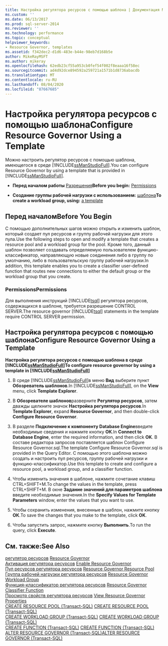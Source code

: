 ```yaml
---
title: Настройка регулятора ресурсов с помощью шаблона | Документация Майкрософт
ms.custom: ''
ms.date: 06/13/2017
ms.prod: sql-server-2014
ms.reviewer: ''
ms.technology: performance
ms.topic: conceptual
helpviewer_keywords:
- Resource Governor, templates
ms.assetid: f342dec2-d1d6-483e-b44e-98eb7d168b5e
author: MikeRayMSFT
ms.author: mikeray
ms.openlocfilehash: 62edb23cf55a953cb0fef54f002f8eaaa16f58ec
ms.sourcegitcommit: ad4d92dce894592a259721a1571b1d8736abacdb
ms.translationtype: MT
ms.contentlocale: ru-RU
ms.lasthandoff: 08/04/2020
ms.locfileid: "87667685"
---
```

# <a name="configure-resource-governor-using-a-template"></a><span data-ttu-id="ceb14-102">Настройка регулятора ресурсов с помощью шаблона</span><span class="sxs-lookup"><span data-stu-id="ceb14-102">Configure Resource Governor Using a Template</span></span>
  <span data-ttu-id="ceb14-103">Можно настроить регулятор ресурсов с помощью шаблона, имеющегося в среде [!INCLUDE[ssManStudioFull](../../includes/ssmanstudiofull-md.md)].</span><span class="sxs-lookup"><span data-stu-id="ceb14-103">You can configure Resource Governor by using a template that is provided in [!INCLUDE[ssManStudioFull](../../includes/ssmanstudiofull-md.md)].</span></span>  
  
-   <span data-ttu-id="ceb14-104">**Перед началом работы**  [Разрешения](#Permissions)</span><span class="sxs-lookup"><span data-stu-id="ceb14-104">**Before you begin:**  [Permissions](#Permissions)</span></span>  
  
-   <span data-ttu-id="ceb14-105">**Создание группы рабочей нагрузки с использованием:** [шаблона](#ConfRGTemplate)</span><span class="sxs-lookup"><span data-stu-id="ceb14-105">**To create a workload group, using:**  [a template](#ConfRGTemplate)</span></span>  
  
##  <a name="before-you-begin"></a><a name="BeforeYouBegin"></a> <span data-ttu-id="ceb14-106">Перед началом</span><span class="sxs-lookup"><span data-stu-id="ceb14-106">Before You Begin</span></span>  
 <span data-ttu-id="ceb14-107">С помощью дополнительных шагов можно открыть и изменить шаблон, который создает пул ресурсов и группу рабочей нагрузки для этого пула.</span><span class="sxs-lookup"><span data-stu-id="ceb14-107">Use the following steps to open and modify a template that creates a resource pool and a workload group for the pool.</span></span> <span data-ttu-id="ceb14-108">Кроме того, данный шаблон позволяет создавать определяемую пользователем функцию-классификатор, направляющую новые соединения либо в группу по умолчанию, либо в пользовательскую группу рабочей нагрузки.</span><span class="sxs-lookup"><span data-stu-id="ceb14-108">In addition, this template enables you to create a classifier user-defined function that routes new connections to either the default group or the workload group that you create.</span></span>  
  
###  <a name="permissions"></a><a name="Permissions"></a> <span data-ttu-id="ceb14-109">Permissions</span><span class="sxs-lookup"><span data-stu-id="ceb14-109">Permissions</span></span>  
 <span data-ttu-id="ceb14-110">Для выполнения инструкций [!INCLUDE[tsql](../../includes/tsql-md.md)] регулятора ресурсов, содержащихся в шаблоне, требуется разрешение CONTROL SERVER.</span><span class="sxs-lookup"><span data-stu-id="ceb14-110">The resource governor [!INCLUDE[tsql](../../includes/tsql-md.md)] statements in the template require CONTROL SERVER permission.</span></span>  
  
##  <a name="configure-resource-governor-using-a-template"></a><a name="ConfRGTemplate"></a> <span data-ttu-id="ceb14-111">Настройка регулятора ресурсов с помощью шаблона</span><span class="sxs-lookup"><span data-stu-id="ceb14-111">Configure Resource Governor Using a Template</span></span>  
 <span data-ttu-id="ceb14-112">**Настройка регулятора ресурсов с помощью шаблона в среде [!INCLUDE[ssManStudioFull](../../includes/ssmanstudiofull-md.md)]**</span><span class="sxs-lookup"><span data-stu-id="ceb14-112">**To configure resource governor by using a template in [!INCLUDE[ssManStudioFull](../../includes/ssmanstudiofull-md.md)]**</span></span>  
  
1.  <span data-ttu-id="ceb14-113">В среде [!INCLUDE[ssManStudioFull](../../includes/ssmanstudiofull-md.md)]в меню **Вид** выберите пункт **Обозреватель шаблонов**.</span><span class="sxs-lookup"><span data-stu-id="ceb14-113">In [!INCLUDE[ssManStudioFull](../../includes/ssmanstudiofull-md.md)], on the **View** menu, click **Template Explorer**.</span></span>  
  
2.  <span data-ttu-id="ceb14-114">В **Обозревателе шаблонов**разверните **Регулятор ресурсов**, затем дважды щелкните значок **Настройка регулятора ресурсов**.</span><span class="sxs-lookup"><span data-stu-id="ceb14-114">In **Template Explorer**, expand **Resource Governor**, and then double-click **Configure Resource Governor**.</span></span>  
  
3.  <span data-ttu-id="ceb14-115">В разделе **Подключение к компоненту Database Engine**введите необходимые сведения и нажмите кнопку **ОК**.</span><span class="sxs-lookup"><span data-stu-id="ceb14-115">In **Connect to Database Engine**, enter the required information, and then click **OK**.</span></span> <span data-ttu-id="ceb14-116">В составе редактора запросов поставляется шаблон Configure Resource Governor.sql.</span><span class="sxs-lookup"><span data-stu-id="ceb14-116">The template Configure Resource Governor.sql is provided in the Query Editor.</span></span> <span data-ttu-id="ceb14-117">С помощью этого шаблона можно создать и настроить пул ресурсов, группу рабочей нагрузки и функцию-классификатор.</span><span class="sxs-lookup"><span data-stu-id="ceb14-117">Use this template to create and configure a resource pool, a workload group, and a classifier function.</span></span>  
  
4.  <span data-ttu-id="ceb14-118">Чтобы изменить значения в шаблоне, нажмите сочетание клавиш CTRL+SHIFT+M.</span><span class="sxs-lookup"><span data-stu-id="ceb14-118">To change the values in the template, press CTRL+SHIFT+M.</span></span> <span data-ttu-id="ceb14-119">В окне **Задание значений для параметров шаблона** введите необходимые значения.</span><span class="sxs-lookup"><span data-stu-id="ceb14-119">In the **Specify Values for Template Parameters** window, enter the values that you want to use.</span></span>  
  
5.  <span data-ttu-id="ceb14-120">Чтобы сохранить изменения, внесенные в шаблон, нажмите кнопку **ОК**.</span><span class="sxs-lookup"><span data-stu-id="ceb14-120">To save the changes that you make to the template, click **OK**.</span></span>  
  
6.  <span data-ttu-id="ceb14-121">Чтобы запустить запрос, нажмите кнопку **Выполнить**.</span><span class="sxs-lookup"><span data-stu-id="ceb14-121">To run the query, click **Execute**.</span></span>  
  
## <a name="see-also"></a><span data-ttu-id="ceb14-122">См. также:</span><span class="sxs-lookup"><span data-stu-id="ceb14-122">See Also</span></span>  
 <span data-ttu-id="ceb14-123">[регулятор ресурсов](resource-governor.md) </span><span class="sxs-lookup"><span data-stu-id="ceb14-123">[Resource Governor](resource-governor.md) </span></span>  
 <span data-ttu-id="ceb14-124">[Активация регулятора ресурсов](enable-resource-governor.md) </span><span class="sxs-lookup"><span data-stu-id="ceb14-124">[Enable Resource Governor](enable-resource-governor.md) </span></span>  
 <span data-ttu-id="ceb14-125">[Пул ресурсов регулятора ресурсов](resource-governor-resource-pool.md) </span><span class="sxs-lookup"><span data-stu-id="ceb14-125">[Resource Governor Resource Pool](resource-governor-resource-pool.md) </span></span>  
 <span data-ttu-id="ceb14-126">[Группа рабочей нагрузки регулятора ресурсов](resource-governor-workload-group.md) </span><span class="sxs-lookup"><span data-stu-id="ceb14-126">[Resource Governor Workload Group](resource-governor-workload-group.md) </span></span>  
 <span data-ttu-id="ceb14-127">[Функция-классификатор регулятора ресурсов](resource-governor-classifier-function.md) </span><span class="sxs-lookup"><span data-stu-id="ceb14-127">[Resource Governor Classifier Function](resource-governor-classifier-function.md) </span></span>  
 <span data-ttu-id="ceb14-128">[Просмотр свойств регулятора ресурсов](view-resource-governor-properties.md) </span><span class="sxs-lookup"><span data-stu-id="ceb14-128">[View Resource Governor Properties](view-resource-governor-properties.md) </span></span>  
 <span data-ttu-id="ceb14-129">[CREATE RESOURCE POOL (Transact-SQL)](/sql/t-sql/statements/create-resource-pool-transact-sql) </span><span class="sxs-lookup"><span data-stu-id="ceb14-129">[CREATE RESOURCE POOL &#40;Transact-SQL&#41;](/sql/t-sql/statements/create-resource-pool-transact-sql) </span></span>  
 <span data-ttu-id="ceb14-130">[CREATE WORKLOAD GROUP (Transact-SQL)](/sql/t-sql/statements/create-workload-group-transact-sql) </span><span class="sxs-lookup"><span data-stu-id="ceb14-130">[CREATE WORKLOAD GROUP &#40;Transact-SQL&#41;](/sql/t-sql/statements/create-workload-group-transact-sql) </span></span>  
 <span data-ttu-id="ceb14-131">[CREATE FUNCTION (Transact-SQL)](/sql/t-sql/statements/create-function-transact-sql) </span><span class="sxs-lookup"><span data-stu-id="ceb14-131">[CREATE FUNCTION &#40;Transact-SQL&#41;](/sql/t-sql/statements/create-function-transact-sql) </span></span>  
 [<span data-ttu-id="ceb14-132">ALTER RESOURCE GOVERNOR (Transact-SQL)</span><span class="sxs-lookup"><span data-stu-id="ceb14-132">ALTER RESOURCE GOVERNOR &#40;Transact-SQL&#41;</span></span>](/sql/t-sql/statements/alter-resource-governor-transact-sql)  
  
  

